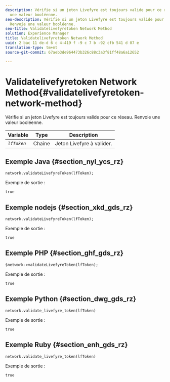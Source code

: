 ```yaml
---
description: Vérifie si un jeton Livefyre est toujours valide pour ce réseau. Renvoie
  une valeur booléenne.
seo-description: Vérifie si un jeton Livefyre est toujours valide pour ce réseau.
  Renvoie une valeur booléenne.
seo-title: Validatelivefyretoken Network Method
solution: Experience Manager
title: Validatelivefyretoken Network Method
uuid: 2 bac 11 de-d 6 c 4-419 f -9 c 7 b -92 cfb 541 d 07 e
translation-type: tm+mt
source-git-commit: 67aeb3de964473b326c88c3a3f81ff48a6a12652

---
```



# Validatelivefyretoken Network Method{#validatelivefyretoken-network-method}

Vérifie si un jeton Livefyre est toujours valide pour ce réseau. Renvoie une valeur booléenne.

| Variable | Type | Description |
|---|---|---|
| *`lfToken`* | Chaîne | Jeton Livefyre à valider. |

## Exemple Java {#section_nyl_ycs_rz}

```
network.validateLivefyreToken(lfToken); 
```

Exemple de sortie :

```
true 
```

## Exemple nodejs {#section_xkd_gds_rz}

```
network.validateLivefyreToken(lfToken); 
```

Exemple de sortie :

```
true 
```

## Exemple PHP {#section_ghf_gds_rz}

```
$network->validateLivefyreToken(lfToken); 
```

Exemple de sortie :

```
true 
```

## Exemple Python {#section_dwg_gds_rz}

```
network.validate_livefyre_token(lfToken) 
```

Exemple de sortie :

```
true 
```

## Exemple Ruby {#section_enh_gds_rz}

```
network.validate_livefyre_token(lfToken) 
```

Exemple de sortie :

```
true 
```

